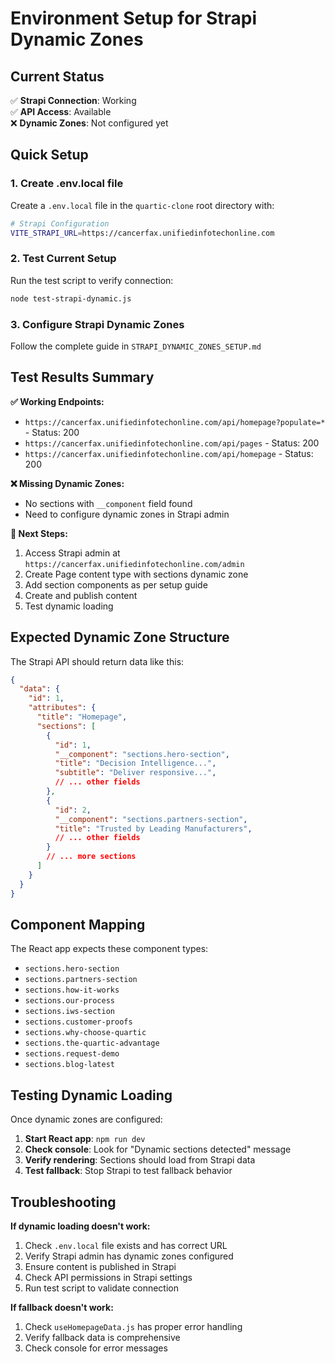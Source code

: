 # Environment Setup for Strapi Dynamic Zones

## Current Status
✅ **Strapi Connection**: Working  
✅ **API Access**: Available  
❌ **Dynamic Zones**: Not configured yet  

## Quick Setup

### 1. Create .env.local file
Create a `.env.local` file in the `quartic-clone` root directory with:

```bash
# Strapi Configuration
VITE_STRAPI_URL=https://cancerfax.unifiedinfotechonline.com
```

### 2. Test Current Setup
Run the test script to verify connection:
```bash
node test-strapi-dynamic.js
```

### 3. Configure Strapi Dynamic Zones
Follow the complete guide in `STRAPI_DYNAMIC_ZONES_SETUP.md`

## Test Results Summary

**✅ Working Endpoints:**
- `https://cancerfax.unifiedinfotechonline.com/api/homepage?populate=*` - Status: 200
- `https://cancerfax.unifiedinfotechonline.com/api/pages` - Status: 200  
- `https://cancerfax.unifiedinfotechonline.com/api/homepage` - Status: 200

**❌ Missing Dynamic Zones:**
- No sections with `__component` field found
- Need to configure dynamic zones in Strapi admin

**🔧 Next Steps:**
1. Access Strapi admin at `https://cancerfax.unifiedinfotechonline.com/admin`
2. Create Page content type with sections dynamic zone
3. Add section components as per setup guide
4. Create and publish content
5. Test dynamic loading

## Expected Dynamic Zone Structure

The Strapi API should return data like this:

```json
{
  "data": {
    "id": 1,
    "attributes": {
      "title": "Homepage",
      "sections": [
        {
          "id": 1,
          "__component": "sections.hero-section",
          "title": "Decision Intelligence...",
          "subtitle": "Deliver responsive...",
          // ... other fields
        },
        {
          "id": 2,
          "__component": "sections.partners-section",
          "title": "Trusted by Leading Manufacturers",
          // ... other fields
        }
        // ... more sections
      ]
    }
  }
}
```

## Component Mapping

The React app expects these component types:
- `sections.hero-section`
- `sections.partners-section`
- `sections.how-it-works`
- `sections.our-process`
- `sections.iws-section`
- `sections.customer-proofs`
- `sections.why-choose-quartic`
- `sections.the-quartic-advantage`
- `sections.request-demo`
- `sections.blog-latest`

## Testing Dynamic Loading

Once dynamic zones are configured:

1. **Start React app**: `npm run dev`
2. **Check console**: Look for "Dynamic sections detected" message
3. **Verify rendering**: Sections should load from Strapi data
4. **Test fallback**: Stop Strapi to test fallback behavior

## Troubleshooting

**If dynamic loading doesn't work:**
1. Check `.env.local` file exists and has correct URL
2. Verify Strapi admin has dynamic zones configured
3. Ensure content is published in Strapi
4. Check API permissions in Strapi settings
5. Run test script to validate connection

**If fallback doesn't work:**
1. Check `useHomepageData.js` has proper error handling
2. Verify fallback data is comprehensive
3. Check console for error messages

